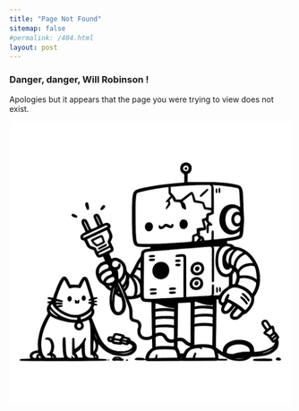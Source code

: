```yaml
---
title: "Page Not Found"
sitemap: false
#permalink: /404.html
layout: post
---
```

### Danger, danger, Will Robinson !

Apologies but it appears that the page you were trying to view does not exist.

![Whoops!](/assets/images/404.png "Whoops!")